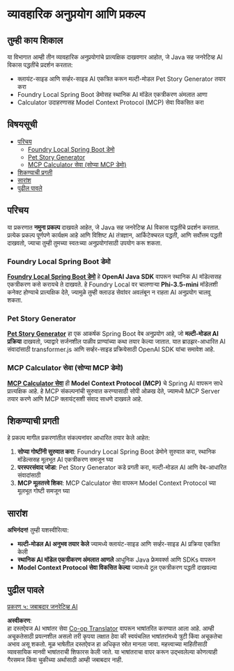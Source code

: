 <!--
CO_OP_TRANSLATOR_METADATA:
{
  "original_hash": "df269f529a172a0197ef28460bf1da9f",
  "translation_date": "2025-07-25T11:11:13+00:00",
  "source_file": "04-PracticalSamples/README.md",
  "language_code": "mr"
}
-->
# व्यावहारिक अनुप्रयोग आणि प्रकल्प

## तुम्ही काय शिकाल
या विभागात आम्ही तीन व्यावहारिक अनुप्रयोगांचे प्रात्यक्षिक दाखवणार आहोत, जे Java सह जनरेटिव्ह AI विकास पद्धतींचे प्रदर्शन करतात:
- क्लायंट-साइड आणि सर्व्हर-साइड AI एकत्रित करून मल्टी-मोडल Pet Story Generator तयार करा
- Foundry Local Spring Boot डेमोसह स्थानिक AI मॉडेल एकत्रीकरण अंमलात आणा
- Calculator उदाहरणासह Model Context Protocol (MCP) सेवा विकसित करा

## विषयसूची

- [परिचय](../../../04-PracticalSamples)
  - [Foundry Local Spring Boot डेमो](../../../04-PracticalSamples)
  - [Pet Story Generator](../../../04-PracticalSamples)
  - [MCP Calculator सेवा (सोप्या MCP डेमो)](../../../04-PracticalSamples)
- [शिकण्याची प्रगती](../../../04-PracticalSamples)
- [सारांश](../../../04-PracticalSamples)
- [पुढील पावले](../../../04-PracticalSamples)

## परिचय

या प्रकरणात **नमुना प्रकल्प** दाखवले आहेत, जे Java सह जनरेटिव्ह AI विकास पद्धतींचे प्रदर्शन करतात. प्रत्येक प्रकल्प पूर्णपणे कार्यक्षम आहे आणि विशिष्ट AI तंत्रज्ञान, आर्किटेक्चरल पद्धती, आणि सर्वोत्तम पद्धती दाखवतो, ज्याचा तुम्ही तुमच्या स्वतःच्या अनुप्रयोगांसाठी उपयोग करू शकता.

### Foundry Local Spring Boot डेमो

**[Foundry Local Spring Boot डेमो](foundrylocal/README.md)** हे **OpenAI Java SDK** वापरून स्थानिक AI मॉडेल्ससह एकत्रीकरण कसे करायचे ते दाखवते. हे Foundry Local वर चालणाऱ्या **Phi-3.5-mini** मॉडेलशी कनेक्ट होण्याचे प्रात्यक्षिक देते, ज्यामुळे तुम्ही क्लाउड सेवांवर अवलंबून न राहता AI अनुप्रयोग चालवू शकता.

### Pet Story Generator

**[Pet Story Generator](petstory/README.md)** हा एक आकर्षक Spring Boot वेब अनुप्रयोग आहे, जो **मल्टी-मोडल AI प्रक्रिया** दाखवतो, ज्याद्वारे सर्जनशील पाळीव प्राण्यांच्या कथा तयार केल्या जातात. यात ब्राउझर-आधारित AI संवादांसाठी transformer.js आणि सर्व्हर-साइड प्रक्रियेसाठी OpenAI SDK यांचा समावेश आहे.

### MCP Calculator सेवा (सोप्या MCP डेमो)

**[MCP Calculator सेवा](mcp/calculator/README.md)** ही **Model Context Protocol (MCP)** चे Spring AI वापरून साधे प्रात्यक्षिक आहे. हे MCP संकल्पनांची सुरुवात करण्यासाठी सोपी ओळख देते, ज्यामध्ये MCP Server तयार करणे आणि MCP क्लायंट्सशी संवाद साधणे दाखवले आहे.

## शिकण्याची प्रगती

हे प्रकल्प मागील प्रकरणांतील संकल्पनांवर आधारित तयार केले आहेत:

1. **सोप्या गोष्टींनी सुरुवात करा**: Foundry Local Spring Boot डेमोने सुरुवात करा, स्थानिक मॉडेल्ससह मूलभूत AI एकत्रीकरण समजून घ्या
2. **परस्परसंवाद जोडा**: Pet Story Generator कडे प्रगती करा, मल्टी-मोडल AI आणि वेब-आधारित संवादांसाठी
3. **MCP मूलतत्त्वे शिका**: MCP Calculator सेवा वापरून Model Context Protocol च्या मूलभूत गोष्टी समजून घ्या

## सारांश

**अभिनंदन!** तुम्ही यशस्वीरित्या:

- **मल्टी-मोडल AI अनुभव तयार केले** ज्यामध्ये क्लायंट-साइड आणि सर्व्हर-साइड AI प्रक्रिया एकत्रित केली
- **स्थानिक AI मॉडेल एकत्रीकरण अंमलात आणले** आधुनिक Java फ्रेमवर्क्स आणि SDKs वापरून
- **Model Context Protocol सेवा विकसित केल्या** ज्यामध्ये टूल एकत्रीकरण पद्धती दाखवल्या

## पुढील पावले

[प्रकरण ५: जबाबदार जनरेटिव्ह AI](../05-ResponsibleGenAI/README.md)

**अस्वीकरण**:  
हा दस्तऐवज AI भाषांतर सेवा [Co-op Translator](https://github.com/Azure/co-op-translator) वापरून भाषांतरित करण्यात आला आहे. आम्ही अचूकतेसाठी प्रयत्नशील असलो तरी कृपया लक्षात ठेवा की स्वयंचलित भाषांतरांमध्ये त्रुटी किंवा अचूकतेचा अभाव असू शकतो. मूळ भाषेतील दस्तऐवज हा अधिकृत स्रोत मानला जावा. महत्त्वाच्या माहितीसाठी व्यावसायिक मानवी भाषांतराची शिफारस केली जाते. या भाषांतराचा वापर करून उद्भवलेल्या कोणत्याही गैरसमज किंवा चुकीच्या अर्थासाठी आम्ही जबाबदार नाही.